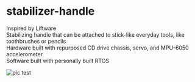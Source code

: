 # stabilizer-handle
Inspired by Liftware  
Stabilizing handle that can be attached to stick-like everyday tools, like toothbrushes or pencils  
Hardware built with repurposed CD drive chassis, servo, and MPU-6050 accelerometer  
Software built with personally built RTOS



![pic test](https://github.com/daxlar/stabilizer-handle-v1/blob/main/stabilizer-handle-v1.jpg?raw=true)
